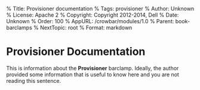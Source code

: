 % Title: Provisioner documentation
% Tags: provisioner
% Author: Unknown
% License: Apache 2
% Copyright: Copyright 2012-2014, Dell 
% Date: Unknown
% Order: 100
% AppURL: /crowbar/modules/1.0
% Parent: book-barclamps
% NextTopic: root
% Format: markdown

# Provisioner Documentation

This is information about the **Provisioner** barclamp. Ideally, the author provided some information that is 
useful to know here and you are not reading this sentence.

